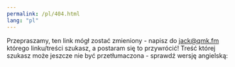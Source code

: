 ```yaml
---
permalink: /pl/404.html
lang: "pl"
---
```


Przepraszamy, ten link mógł zostać zmieniony - napisz do jack@qmk.fm którego linku/treści szukasz, a postaram się to przywrócić! Treść której szukasz może jeszcze nie być przetłumaczona - sprawdź wersję angielską: <a id="en-url"></span>

<script>
var url = window.location.origin + window.location.pathname.replace(/\/[^/]+/, '');
var a = document.getElementById("en-url")
a.innerHTML = url;
a.href = url;
</script>